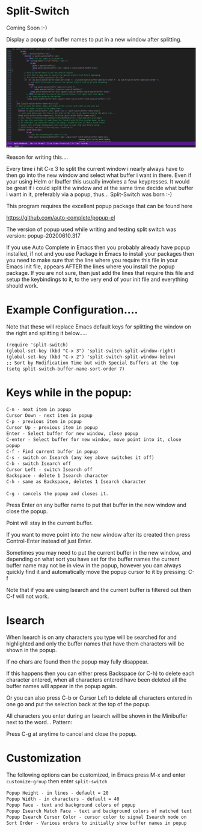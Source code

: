 # Split-Switch

Coming Soon :-)

Display a popup of buffer names to put in a new window after splitting.

![alt text](https://github.com/super-tomcat/split-switch/blob/main/split-switch_example_1.gif?raw=true)

Reason for writing this....

Every time i hit C-x 3 to split the current window i nearly always
have to then go into the new window and select what buffer i want in there.
Even if your using Helm or Ibuffer this usually involves a few keypresses.
It would be great if i could split the window and at the same time decide
what buffer i want in it, preferably via a popup, thus...
Split-Switch was born :-)

This program requires the excellent popup package that can be found here

https://github.com/auto-complete/popup-el

The version of popup used while writing and testing split switch was version:
popup-20200610.317

If you use Auto Complete in Emacs then you probably already have popup
installed, if not and you use Package in Emacs to install your packages
then you need to make sure that the line where you require this file
in your Emacs init file, appears AFTER the lines where you install the
popup package.
If you are not sure, then just add the lines that require this file and
setup the keybindings to it, to the very end of your init file and
everything should work.

Example Configuration....
============================================================================
Note that these will replace Emacs default keys for splitting the window on
the right and splitting it below.....

```
(require 'split-switch)
(global-set-key (kbd "C-x 3") 'split-switch-split-window-right)
(global-set-key (kbd "C-x 2") 'split-switch-split-window-below)
;; Sort by Modification Time but with Special Buffers at the top
(setq split-switch-buffer-name-sort-order 7)
```

Keys while in the popup:
===========================================
```
C-n - next item in popup
Cursor Down - next item in popup
C-p - previous item in popup
Cursor Up - previous item in popup
Enter - Select buffer for new window, close popup
C-enter - Select buffer for new window, move point into it, close popup
C-f - Find current buffer in popup
C-s - switch on Isearch (any key above switches it off) 
C-b - switch Isearch off
Cursor Left - switch Isearch off
Backspace - delete 1 Isearch character
C-h - same as Backspace, deletes 1 Isearch character

C-g - cancels the popup and closes it.
```
Press Enter on any buffer name to put that buffer in the new window and
close the popup.

Point will stay in the current buffer.

If you want to move point into the new window after its created then press
Control-Enter instead of just Enter.

Sometimes you may need to put the current buffer in the new window, and
depending on what sort you have set for the buffer names the current
buffer name may not be in view in the popup, however you can always
quickly find it and automatically move the popup cursor to it by pressing:
C-f

Note that if you are using Isearch and the current buffer is filtered
out then C-f will not work.

Isearch
=============================================
When Isearch is on any characters you type will be searched for
and highlighted and only the buffer names that have them
characters will be shown in the popup.

If no chars are found then the popup may fully disappear.

If this happens then you can either press Backspace (or C-h) to delete
each character entered, when all characters entered have been deleted all the
buffer names will appear in the popup again.

Or you can also press C-b or Cursor Left to delete all characters entered in one
go and put the selection back at the top of the popup.

All characters you enter during an Isearch will be shown in the Minibuffer
next to the word... Pattern:

Press C-g at anytime to cancel and close the popup.

Customization
=============================================
The following options can be customized, in Emacs press M-x and enter
```customize-group``` then enter ```split-switch```
```
Popup Height - in lines - default = 20
Popup Width - in characters - default = 40
Popup Face - text and background colors of popup
Popup Isearch Match Face - text and background colors of matched text
Popup Isearch Cursor Color - cursor color to signal Isearch mode on
Sort Order - Various orders to initially show buffer names in popup
```
